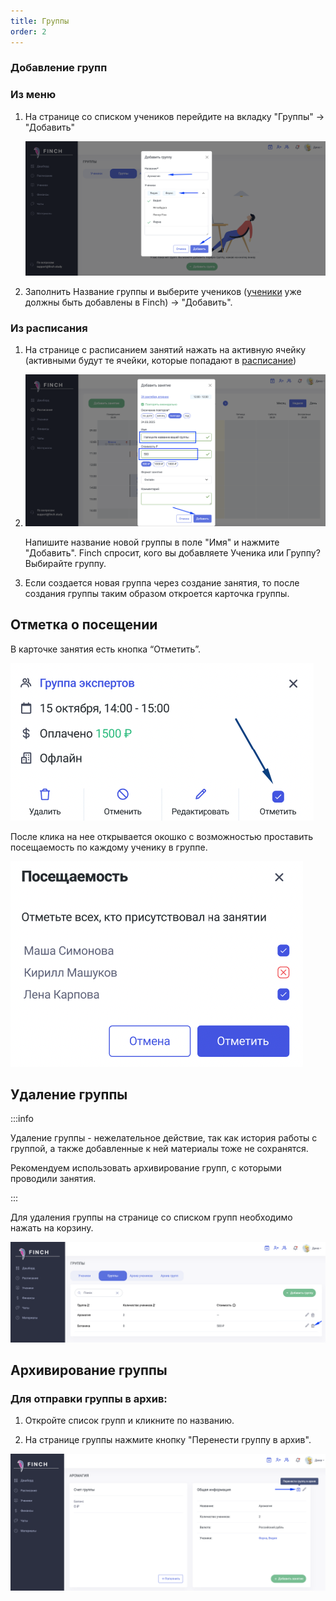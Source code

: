 ```yaml
---
title: Группы
order: 2
---
```


### Добавление групп

### Из меню

1. На странице со списком учеников перейдите на вкладку "Группы" -> "Добавить"

   ![](<../.gitbook/assets/image (90).png>)

2. Заполнить Название группы и выберите учеников ([ученики](./../rekomendacii/bystryi-start) уже должны быть добавлены в Finch) ->  "Добавить".

### Из расписания

1. На странице с расписанием занятий нажать на активную ячейку (активными будут те ячейки, которые попадают в [расписание](./../zanyatiya-i-videozvonki/raspisanie))

2. ![](<../.gitbook/assets/image (92).png>)

   Напишите название новой группы  в поле "Имя" и нажмите "Добавить". Finch спросит, кого вы добавляете Ученика или Группу? Выбирайте группу.

3. Если создается новая группа через создание занятия, то после создания группы таким образом откроется карточка группы.

## Отметка о посещении

В карточке занятия есть кнопка “Отметить”.

![](<../.gitbook/assets/image (21).png>)

После клика на нее открывается окошко с возможностью проставить посещаемость по каждому ученику в группе.

![](<../.gitbook/assets/image (113).png>)

## Удаление группы

:::info 

Удаление группы - нежелательное действие, так как история работы  с группой, а также добавленные к ней материалы тоже не сохранятся.

Рекомендуем использовать архивирование групп, с которыми проводили занятия.

:::

Для удаления группы на странице со списком групп необходимо нажать на корзину.

![](<../.gitbook/assets/image (95).png>)

## Архивирование группы

### Для отправки группы в архив:

1. Откройте список групп и кликните по названию.

2. На странице группы нажмите кнопку "Перенести группу в архив".

![](<../.gitbook/assets/image (94).png>)